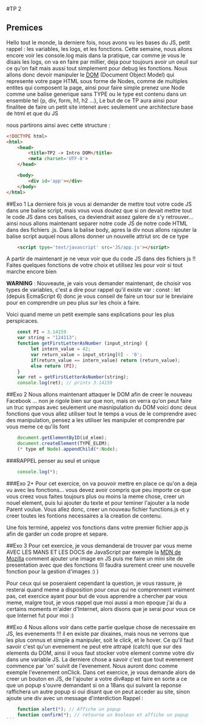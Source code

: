 #TP 2
## Premices
Hello tout le monde, la derniere fois, nous avons vu les bases du JS, petit rappel : les variables, les logs, et les fonctions.
Cette semaine, nous allons encore voir les console.log mais dans la pratique, car comme je vous le disais les logs, on va en faire par millier, deja pour toujours avoir un oeuil sur ce qu'on fait mais aussi tout simplement pour debug les fonctions.
Nous allons donc devoir manipuler le [DOM](https://fr.wikipedia.org/wiki/Document_Object_Model) (Document Object Model) qui represente votre page HTML sous forme de Nodes, comme de multiples entites qui composent la page, ainsi pour faire simple prenez une Node comme une balise generique sans TYPE ou le type est contenu dans un ensemble tel {p, div, form, h1, h2 ...}, Le but de ce TP aura ainsi pour finalitee de faire un petit site intenet avec seulement une architecture base de html et que du JS

nous partirons ainsi avec cette structure :
```html
<!DOCTYPE html>
<html>
	<head>
		<title>TP2 -> Intro DOM</title>
		<meta charset='UTF-8'>
	</head>

	<body>
		<div id='app'></div>
	</body>
</html>
```

##Exo 1
La derniere fois je vous ai demander de mettre tout votre code JS dans une balise script, mais vous vous doutez que si on devait mettre tout le code JS dans ces balises, ca deviendrait assez galere de s'y retrouver... ainsi nous allons maintenant separer notre code JS de notre code HTML dans des fichiers .js.
Dans la balise body, apres la div nous allons rajouter la balise script auquel nous allons donner un nouvelle attriut src de ce type
```html
	<script tpye='text/javascript' src='JS/app.js'></script>
```

A partir de maintenant je ne veux voir que du code JS dans des fichiers js !!
Faites quelques fonctions de votre choix et utilisez les pour voir si tout marche encore bien

**WARNING** : Nouveaute, je vais vous demander maintenant, de choisir vos types de variables, c'est a dire pour rappel qu'il existe var : const : let (depuis EcmaScript 6) donc je vous conseil de faire un tour sur le breviaire pour en comprendre un peu plus sur les choix a faire.

Voici quand meme un petit exemple sans explications pour les plus perspicaces.

```javascript
	const PI = 3.14159
	var string = "124113";
	function getFirstLetterAsNumber (input_string) {
		 let intern_value = 42;
		 var return_value = input_string[0] - '0';
		 if(return_value == intern_value) return (return_value);
		 else return (PI);
	}
	var ret = getFirstLetterAsNumber(string);
	console.log(ret); // prints 3.14159
```

##Exo 2
Nous allons maintenant attaquer le DOM afin de creer le nouveau Facebook ... non je rigole bien sur que non, mais on verra qu'on peut faire un truc sympas avec seulement une masnipulation du DOM
voici donc deux fonctions que vous allez utiliser tout le temps a vous de le comprendre avec des manipulation, pensez a les utiliser les manipuler et comprendre par vous meme ce qu'ils font
```javascript
	document.getElementByID(id_elem);
	document.createElement(TYPE_ELEM);
	(* type of Node).appendChild(*:Node);
```
###RAPPEL
penser au seul et unique
```javascript
	console.log(*);
```
###Exo 2+
Pour cet exercice, on va pouvoir mettre en place ce qu'on a deja vu avec les fonctions... vous devez avoir compris que peu importe ce que vous creez vous faites toujours plus ou moins la meme chose, creer un nouel element, puis lui ajouter du texte et pour teminer l'ajouter a la node Parent voulue.
Vous allez donc, creer un nouveau fichier functions.js et y creer toutes les fontions necessaires a la creation de contenu.

Une fois terminé, appelez vos fonctions dans votre premier fichier app.js afin de garder un code propre et separe.

##Exo 3
Pour cet exercice, je vous demanderai de trouver par vous meme AVEC LES MANS ET LES DOCS de JavaScript par exemple la [MDN de Mozilla](https://developer.mozilla.org/fr/docs/Web/JavaScript) comment ajouter une image en JS puis me faire un mini site de presentation avec que des fonctions (Il faudra surement creer une nouvelle fonction pour la gestion d'images :) )

Pour ceux qui se poseraient cependant la question, je vous rassure, je resterai quand meme a disposition pour ceux qui ne comprennent vraiment pas, cet exercice ayant pour but de vous apprendre a chercher par vous meme, malgre tout, je vous rappel que moi aussi a mon epoque j'ai du a certains moments m'aider d'Internet, alors disons que je serai pour vous ce que Internet fut pour moi :)

##Exo 4
Nous allons voir dans cette partie quelque chose de necessaire en JS, les evenements !!!
il en existe par dixaines, mais nous ne verrons que les plus connus et simple a manipuler, soit le click, et le hover.
Ce qu'il faut savoir c'est qu'un evenement ne peut etre attrapé (catch) que sur des elements du DOM, ainsi il vous faut stocker votre element comme votre div dans une variable JS.
La derniere chose a savoir c'est que tout evenement commence par 'on' suivit de l'evenement. Nous auront donc comme exemple l'evenement onClick.
Dans cet exercice, je vous demande alors de creer un bouton en JS, de l'ajouter a votre div#app et faire en sorte a ce que un popup s'ouvre demandant si on a 18ans qui suivant la reponse raffichera un autre popup si oui disant que on peut acceder au site, sinon ajoute une div avec un message d'interdiction 
Rappel :
````javascript
	function alert(*); // Affiche un popup
	function confirm(*); // retourne un boolean et affiche un popup 
```
